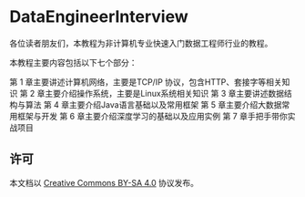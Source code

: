 # DataEngineerInterview
各位读者朋友们，本教程为非计算机专业快速入门数据工程师行业的教程。

本教程主要内容包括以下七个部分：

第 1 章主要讲述计算机网络，主要是TCP/IP 协议，包含HTTP、套接字等相关知识
第 2 章主要介绍操作系统，主要是Linux系统相关知识
第 3 章主要讲述数据结构与算法
第 4 章主要介绍Java语言基础以及常用框架
第 5 章主要介绍大数据常用框架与开发
第 6 章主要介绍深度学习的基础以及应用实例
第 7 章手把手带你实战项目

## 许可

本文档以 [Creative Commons BY-SA 4.0](https://creativecommons.org/licenses/by-sa/4.0/) 协议发布。

